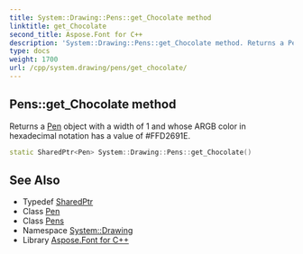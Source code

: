 ```yaml
---
title: System::Drawing::Pens::get_Chocolate method
linktitle: get_Chocolate
second_title: Aspose.Font for C++
description: 'System::Drawing::Pens::get_Chocolate method. Returns a Pen object with a width of 1 and whose ARGB color in hexadecimal notation has a value of #FFD2691E in C++.'
type: docs
weight: 1700
url: /cpp/system.drawing/pens/get_chocolate/
---
```

## Pens::get_Chocolate method


Returns a [Pen](../../pen/) object with a width of 1 and whose ARGB color in hexadecimal notation has a value of #FFD2691E.

```cpp
static SharedPtr<Pen> System::Drawing::Pens::get_Chocolate()
```

## See Also

* Typedef [SharedPtr](../../../system/sharedptr/)
* Class [Pen](../../pen/)
* Class [Pens](../)
* Namespace [System::Drawing](../../)
* Library [Aspose.Font for C++](../../../)

